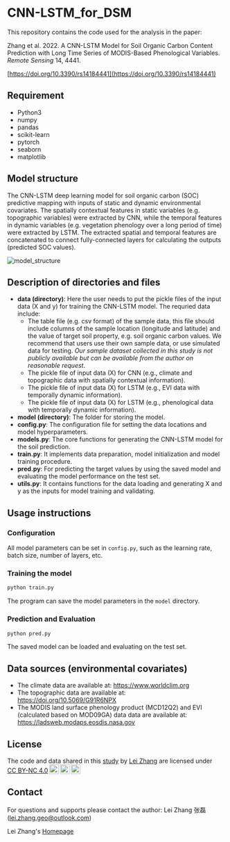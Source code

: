 # CNN-LSTM_for_DSM
This repository contains the code used for the analysis in the paper:

Zhang et al. 2022. A CNN-LSTM Model for Soil Organic Carbon Content Prediction with Long Time Series of MODIS-Based Phenological Variables. *Remote Sensing* 14, 4441.

[https://doi.org/10.3390/rs14184441](https://doi.org/10.3390/rs14184441)

## Requirement
- Python3
- numpy
- pandas
- scikit-learn
- pytorch
- seaborn
- matplotlib

## Model structure
The CNN-LSTM deep learning model for soil organic carbon (SOC) predictive mapping with inputs of static and dynamic environmental covariates. The spatially contextual features in static variables (e.g. topographic variables) were extracted by CNN, while the temporal features in dynamic variables (e.g. vegetation phenology over a long period of time) were extracted by LSTM. The extracted spatial and temporal features are concatenated to connect fully-connected layers for calculating the outputs (predicted SOC values).

![model_structure](./model_structure.jpg)

## Description of directories and files
- **data (directory)**:
  Here the user needs to put the pickle files of the input data (X and y) for training the CNN-LSTM model. The requried data include:
    - The table file (e.g. csv format) of the sample data, this file should include columns of the sample location (longitude and latitude) and the value of target soil property, e.g. soil organic carbon values. We recommend that users use their own sample data, or use simulated data for testing. *Our sample dataset collected in this study is not publicly available but can be available from the author on reasonable request*.
    - The pickle file of input data (X) for CNN (e.g., climate and topographic data with spatially contextual information).
    - The pickle file of input data (X) for LSTM (e.g., EVI data with temporally dynamic information).
    - The pickle file of input data (X) for LSTM (e.g., phenological data with temporally dynamic information).
- **model (directory)**: The folder for storing the model.
- **config.py**: The configuration file for setting the data locations and model hyperparameters.
- **models.py**: The core functions for generating the CNN-LSTM model for the soil prediction.
- **train.py**: It implements data preparation, model initialization and model training procedure.
- **pred.py**: For predicting the target values by using the saved model and evaluating the model performance on the test set.
- **utils.py**: It contains functions for the data loading and generating X and y as the inputs for model training and validating.

## Usage instructions

### Configuration

All model parameters can be set in `config.py`, such as the learning rate, batch size, number of layers, etc.

### Training the model

```python
python train.py
```

The program can save the model parameters in the `model` directory.

### Prediction and Evaluation

```python
python pred.py
```

The saved model can be loaded and evaluating on the test set.

## Data sources (environmental covariates)
- The climate data are available at: https://www.worldclim.org
- The topographic data are available at: https://doi.org/10.5069/G91R6NPX
- The MODIS land surface phenology product (MCD12Q2) and EVI (calculated based on MOD09GA) data data are available at: https://ladsweb.modaps.eosdis.nasa.gov

## License

The code and data shared in this <a xmlns:cc="http://creativecommons.org/ns#" xmlns:dct="http://purl.org/dc/terms/"><a property="dct:title" rel="cc:attributionURL" href="https://doi.org/10.3390/rs14184441">study</a> by <a rel="cc:attributionURL dct:creator" property="cc:attributionName" href="https://leizhang-geo.github.io">Lei Zhang</a> are licensed under <a href="http://creativecommons.org/licenses/by-nc/4.0/?ref=chooser-v1" target="_blank" rel="license noopener noreferrer" style="display:inline-block;">CC BY-NC 4.0<img style="height:22px!important;margin-left:3px;vertical-align:text-bottom;" src="https://mirrors.creativecommons.org/presskit/icons/cc.svg?ref=chooser-v1"><img style="height:22px!important;margin-left:3px;vertical-align:text-bottom;" src="https://mirrors.creativecommons.org/presskit/icons/by.svg?ref=chooser-v1"><img style="height:22px!important;margin-left:3px;vertical-align:text-bottom;" src="https://mirrors.creativecommons.org/presskit/icons/nc.svg?ref=chooser-v1"></a></p>

## Contact

For questions and supports please contact the author: Lei Zhang 张磊 (lei.zhang.geo@outlook.com)

Lei Zhang's [Homepage](https://leizhang-geo.github.io/)
